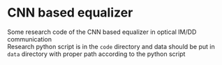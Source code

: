 # CNN based equalizer
Some research code of the CNN based equalizer in optical IM/DD communication  
Research python script is in the ```code``` directory and data should be put in ```data``` directory with proper path according to the python script
